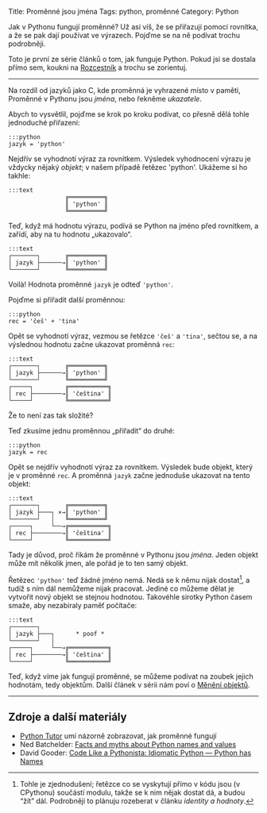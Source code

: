 Title: Proměnné jsou jména
Tags: python, proměnné
Category: Python

Jak v Pythonu fungují proměnné?
Už asi víš, že se přiřazují pomocí rovnítka,
a že se pak dají používat ve výrazech.
Pojďme se na ně podívat trochu podrobněji.

<!-- PELICAN_END_SUMMARY -->

Toto je první ze série článků o tom, jak funguje Python.
Pokud jsi se dostala přímo sem, koukni na
[Rozcestník]({filename}2014-01-05-01-cs-rozcestnik-python.md)
a trochu se zorientuj.

-------------------------------------------------------------------------------

Na rozdíl od jazyků jako C, kde proměnná je vyhrazené místo v paměti,
Proměnné v Pythonu jsou *jména*, nebo řekněme *ukazatele*.

Abych to vysvětlil, pojďme se krok po kroku podívat,
co přesně dělá tohle jednoduché přiřazení:

    :::python
    jazyk = 'python'

Nejdřív se vyhodnotí výraz za rovnítkem.
Výsledek vyhodnocení výrazu je vždycky nějaký *objekt*;
v našem případě řetězec 'python'.
Ukážeme si ho takhle:

    :::text
                    ╔══════════╗
                    ║ 'python' ║
                    ╚══════════╝

Teď, když má hodnotu výrazu, podívá se Python na jméno před rovnítkem,
a zařídí, aby na tu hodnotu „ukazovalo“.

    :::text
    ┌───────┐       ╔══════════╗
    │ jazyk ├──────→║ 'python' ║
    └───────┘       ╚══════════╝

Voilà! Hodnota proměnné `jazyk` je odteď `'python'`.

Pojďme si přiřadit další proměnnou:

    :::python
    rec = 'češ' + 'tina'

Opět se vyhodnotí výraz, vezmou se řetězce `'češ'` a `'tina'`, sečtou se,
a na výslednou hodnotu začne ukazovat proměnná `rec`:

    :::text
    ┌───────┐       ╔══════════╗
    │ jazyk ├──────→║ 'python' ║
    └───────┘       ╚══════════╝
    ┌─────┐         ╔═══════════╗
    │ rec ├────────→║ 'čeština' ║
    └─────┘         ╚═══════════╝

Že to není zas tak složité?

Teď zkusíme jednu proměnnou „přiřadit“ do druhé:

    :::python
    jazyk = rec

Opět se nejdřív vyhodnotí výraz za rovnítkem.
Výsledek bude objekt, který je v proměnné `rec`.
A proměnná `jazyk` začne jednoduše ukazovat na tento objekt:

    :::text
    ┌───────┐       ╔══════════╗
    │ jazyk ├───┐ ×→║ 'python' ║
    └───────┘   │   ╚══════════╝
    ┌─────┐     └──→╔═══════════╗
    │ rec ├────────→║ 'čeština' ║
    └─────┘         ╚═══════════╝

Tady je důvod, proč říkám že proměnné v Pythonu jsou *jména*.
Jeden objekt může mít několik jmen, ale pořád je to ten samý objekt.

Řetězec `'python'` teď žádné jméno nemá. Nedá se k němu nijak
dostat[^interned-strings], a tudíž s ním dál nemůžeme nijak pracovat.
Jediné co můžeme dělat je vytvořit nový objekt se stejnou hodnotou.
Takovéhle sirotky Python časem smaže, aby nezabíraly paměť počítače:

    :::text
    ┌───────┐
    │ jazyk ├───┐      * poof *
    └───────┘   │
    ┌─────┐     └──→╔═══════════╗
    │ rec ├────────→║ 'čeština' ║
    └─────┘         ╚═══════════╝

Teď, když víme jak fungují proměnné, se můžeme podívat na zoubek
jejich hodnotám, tedy objektům.
Další článek v sérii nám poví
o [Měnění objektů]({filename}2014-01-05-03-cs-meneni-objektu.md).


-------------------------------------------------------------------------------

## Zdroje a další materiály

* [Python Tutor](http://pythontutor.com/) umí názorně zobrazovat, jak proměnné fungují
* Ned Batchelder: [Facts and myths about Python names and values ](http://nedbatchelder.com/text/names.html)
* David Gooder: [Code Like a Pythonista: Idiomatic Python — Python has Names](http://python.net/~goodger/projects/pycon/2007/idiomatic/handout.html#python-has-names)


[^interned-strings]: Tohle je zjednodušení; řetězce co se vyskytují přímo v kódu
jsou (v CPythonu) součástí modulu, takže se k nim nějak dostat dá,
a budou “žít” dál.
Podrobněji to plánuju rozeberat v článku *identity a hodnoty*.

